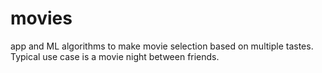 # movies
app and ML algorithms to make movie selection based on multiple tastes. Typical use case is a movie night between friends.
